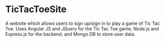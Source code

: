 # TicTacToeSite
A website which allows users to sign up/sign in to play a game of Tic Tac Toe.
Uses Angular JS and JQuery for the Tic Tac Toe game, Node.js and Express.js for the backend, and Mongo DB to store user data.